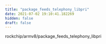 ```yaml
---
title: "package_feeds_telephony_libpri"
date: 2021-07-02 19:10:41.182269
hidden: false
draft: false
---
```


rockchip/armv8/package_feeds_telephony_libpri


